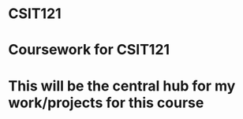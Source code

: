 # CSIT121
# Coursework for CSIT121
# This will be the central hub for my work/projects for this course 
